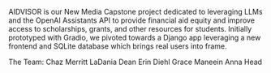 AIDVISOR is our New Media Capstone project dedicated to leveraging LLMs and the OpenAI Assistants API to provide financial aid equity and improve access to scholarships, grants, and other resources for students.
Initially prototyped with Gradio, we pivoted towards a Django app leveraging a new frontend and SQLite database which brings real users into frame. 

The Team:
Chaz Merritt
LaDania Dean
Erin Diehl
Grace Maneein
Anna Head
